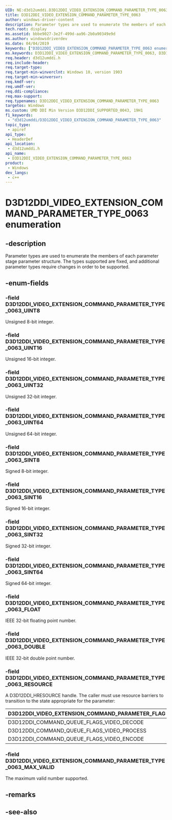 ```yaml
---
UID: NE:d3d12umddi.D3D12DDI_VIDEO_EXTENSION_COMMAND_PARAMETER_TYPE_0063
title: D3D12DDI_VIDEO_EXTENSION_COMMAND_PARAMETER_TYPE_0063
author: windows-driver-content
description: Parameter types are used to enumerate the members of each parameter stage parameter structure.
tech.root: display
ms.assetid: bbbe9027-3e2f-499d-aa96-2b0a90349e9d
ms.author: windowsdriverdev
ms.date: 04/04/2019
keywords: ["D3D12DDI_VIDEO_EXTENSION_COMMAND_PARAMETER_TYPE_0063 enumeration"]
ms.keywords: D3D12DDI_VIDEO_EXTENSION_COMMAND_PARAMETER_TYPE_0063, D3D12DDI_VIDEO_EXTENSION_COMMAND_PARAMETER_TYPE_0063,
req.header: d3d12umddi.h
req.include-header: 
req.target-type: 
req.target-min-winverclnt: Windows 10, version 1903
req.target-min-winversvr: 
req.kmdf-ver: 
req.umdf-ver: 
req.ddi-compliance: 
req.max-support: 
req.typenames: D3D12DDI_VIDEO_EXTENSION_COMMAND_PARAMETER_TYPE_0063
targetos: Windows
ms.custom: UMD DDI Min Version D3D12DDI_SUPPORTED_0043, 19H1
f1_keywords:
 - "d3d12umddi/D3D12DDI_VIDEO_EXTENSION_COMMAND_PARAMETER_TYPE_0063"
topic_type:
 - apiref
api_type:
 - HeaderDef
api_location:
 - d3d12umddi.h
api_name:
 - D3D12DDI_VIDEO_EXTENSION_COMMAND_PARAMETER_TYPE_0063
product:
 - Windows
dev_langs:
 - c++
---
```


# D3D12DDI_VIDEO_EXTENSION_COMMAND_PARAMETER_TYPE_0063 enumeration

## -description

Parameter types are used to enumerate the members of each parameter stage parameter structure. The types supported are fixed, and additional parameter types require changes in order to be supported.

## -enum-fields

### -field D3D12DDI_VIDEO_EXTENSION_COMMAND_PARAMETER_TYPE_0063_UINT8

Unsigned 8-bit integer.

### -field D3D12DDI_VIDEO_EXTENSION_COMMAND_PARAMETER_TYPE_0063_UINT16

Unsigned 16-bit integer.

### -field D3D12DDI_VIDEO_EXTENSION_COMMAND_PARAMETER_TYPE_0063_UINT32

Unsigned 32-bit integer.

### -field D3D12DDI_VIDEO_EXTENSION_COMMAND_PARAMETER_TYPE_0063_UINT64

Unsigned 64-bit integer.

### -field D3D12DDI_VIDEO_EXTENSION_COMMAND_PARAMETER_TYPE_0063_SINT8

Signed 8-bit integer.

### -field D3D12DDI_VIDEO_EXTENSION_COMMAND_PARAMETER_TYPE_0063_SINT16

Signed 16-bit integer.

### -field D3D12DDI_VIDEO_EXTENSION_COMMAND_PARAMETER_TYPE_0063_SINT32

Signed 32-bit integer.

### -field D3D12DDI_VIDEO_EXTENSION_COMMAND_PARAMETER_TYPE_0063_SINT64

Signed 64-bit integer.

### -field D3D12DDI_VIDEO_EXTENSION_COMMAND_PARAMETER_TYPE_0063_FLOAT

IEEE 32-bit floating point number.

### -field D3D12DDI_VIDEO_EXTENSION_COMMAND_PARAMETER_TYPE_0063_DOUBLE

IEEE 32-bit double point number.

### -field D3D12DDI_VIDEO_EXTENSION_COMMAND_PARAMETER_TYPE_0063_RESOURCE

A D3D12DDI_HRESOURCE handle. The caller must use resource barriers to transition to the state appropriate for the parameter:

|D3D12DDI_VIDEO_EXTENSION_COMMAND_PARAMETER_FLAG|Read|Write|
|---|---|---|
|D3D12DDI_COMMAND_QUEUE_FLAGS_VIDEO_DECODE|D3D12DDI_RESOURCE_STATE_VIDEO_DECODE_READ|D3D12DDI_RESOURCE_STATE_VIDEO_DECODE_WRITE|
|D3D12DDI_COMMAND_QUEUE_FLAGS_VIDEO_PROCESS|D3D12DDI_RESOURCE_STATE_VIDEO_PROCESS_READ|D3D12DDI_RESOURCE_STATE_VIDEO_PROCESS_WRITE|
|D3D12DDI_COMMAND_QUEUE_FLAGS_VIDEO_ENCODE|D3D12DDI_RESOURCE_STATE_VIDEO_ENCODE_READ|D3D12DDI_RESOURCE_STATE_VIDEO_ENCODE_WRITE|

### -field D3D12DDI_VIDEO_EXTENSION_COMMAND_PARAMETER_TYPE_0063_MAX_VALID

The maximum valid number supported.

## -remarks

## -see-also

